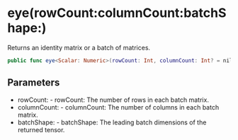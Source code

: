 # eye(rowCount:columnCount:batchShape:)

Returns an identity matrix or a batch of matrices.

``` swift
public func eye<Scalar: Numeric>(rowCount: Int, columnCount: Int? = nil, batchShape: [Int] = []) -> Tensor<Scalar>
```

## Parameters

  - rowCount: - rowCount: The number of rows in each batch matrix.
  - columnCount: - columnCount: The number of columns in each batch matrix.
  - batchShape: - batchShape: The leading batch dimensions of the returned tensor.
